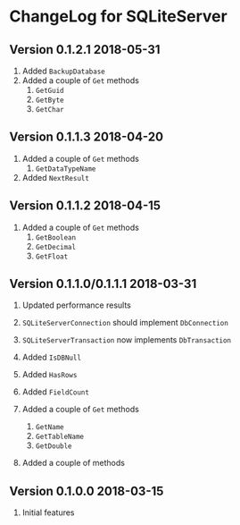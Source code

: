 ChangeLog for SQLiteServer
==========================

Version 0.1.2.1 2018-05-31
--------------------------

1. Added `BackupDatabase`
2. Added a couple of `Get` methods
	1.  `GetGuid`
	2.  `GetByte`
	3.  `GetChar`

Version 0.1.1.3 2018-04-20
--------------------------
1. Added a couple of `Get` methods
	1. `GetDataTypeName`
2. Added `NextResult`

Version 0.1.1.2 2018-04-15
--------------------------
1. Added a couple of `Get` methods
	1. `GetBoolean`
	2. `GetDecimal`
	3. `GetFloat`

Version 0.1.1.0/0.1.1.1 2018-03-31
--------------------------
1. Updated performance results
2. `SQLiteServerConnection` should implement `DbConnection`
3. `SQLiteServerTransaction` now implements `DbTransaction`
4. Added `IsDBNull`
5. Added `HasRows`
6. Added `FieldCount`
7. Added a couple of `Get` methods
	1. `GetName`
	2. `GetTableName`
	3. `GetDouble`

1. Added a couple of methods

Version 0.1.0.0 2018-03-15
--------------------------

1. Initial features
